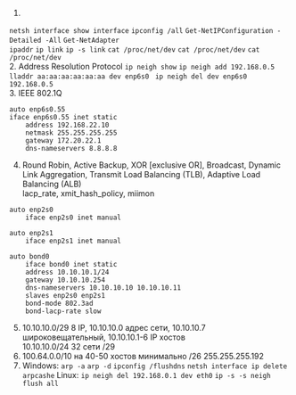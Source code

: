 1. 
```netsh interface show interface``` ```ipconfig /all``` ```Get-NetIPConfiguration -Detailed -All``` ```Get-NetAdapter```  
```ipaddr``` ```ip link``` ```ip -s link``` ```cat /proc/net/dev``` ```cat /proc/net/dev``` ```cat /proc/net/dev```   
2. Address Resolution Protocol ```ip neigh show``` ```ip neigh add 192.168.0.5 lladdr aa:aa:aa:aa:aa:aa dev enp6s0``` ``` ip neigh del dev enp6s0 192.168.0.5```  
3. IEEE 802.1Q  
```buildoutcfg
auto enp6s0.55
iface enp6s0.55 inet static
    address 192.168.22.10
    netmask 255.255.255.255
    gateway 172.20.22.1
    dns-nameservers 8.8.8.8
```
4. Round Robin, Active Backup, XOR [exclusive OR], Broadcast, Dynamic Link Aggregation, Transmit Load Balancing (TLB), Adaptive Load Balancing (ALB)  
lacp_rate, xmit_hash_policy, miimon
```buildoutcfg
auto enp2s0
    iface enp2s0 inet manual

auto enp2s1
    iface enp2s1 inet manual

auto bond0
    iface bond0 inet static
    address 10.10.10.1/24
    gateway 10.10.10.254
    dns-nameservers 10.10.10.10 10.10.10.11
    slaves enp2s0 enp2s1
    bond-mode 802.3ad
    bond-lacp-rate slow
```
5. 10.10.10.0/29 8 IP, 10.10.10.0 адрес сети, 10.10.10.7 широковещательный, 10.10.10.1-6 IP хостов  
10.10.10.0/24 32 сети /29
6. 100.64.0.0/10 на 40-50 хостов минимально /26 255.255.255.192
7. Windows: ```arp -a``` ```arp -d``` ```ipconfig /flushdns```  ```netsh interface ip delete arpcashe``` Linux: ```ip neigh del 192.168.0.1 dev eth0``` ```ip -s -s neigh flush all```

